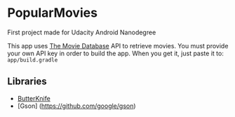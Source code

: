# PopularMovies

First project made for Udacity Android Nanodegree

This app uses [The Movie Database](https://www.themoviedb.org/documentation/api) API to retrieve movies.
You must provide your own API key in order to build the app. When you get it, just paste it to:
    ```
    app/build.gradle
    ```
    
## Libraries
 * [ButterKnife](http://jakewharton.github.io/butterknife/) 
 * [Gson] (https://github.com/google/gson)
